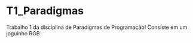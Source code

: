 # T1_Paradigmas
Trabalho 1 da disciplina de Paradigmas de Programação! Consiste em um joguinho RGB 

